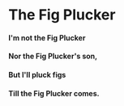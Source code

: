 # **The Fig Plucker**

#### I'm not the Fig Plucker
#### Nor the Fig Plucker's son,
#### But I'll pluck figs
#### Till the Fig Plucker comes.